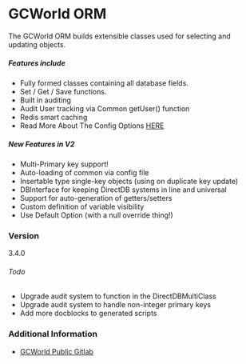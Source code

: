 # GCWorld ORM

The GCWorld ORM builds extensible classes used for selecting and updating objects.

##### Features include

  - Fully formed classes containing all database fields.
  - Set / Get / Save functions.
  - Built in auditing
  - Audit User tracking via Common getUser() function
  - Redis smart caching
  - Read More About The Config Options [HERE](docs/Config.md)


##### New Features in V2

 - Multi-Primary key support!
 - Auto-loading of common via config file
 - Insertable type single-key objects (using on duplicate key update)
 - DBInterface for keeping DirectDB systems in line and universal
 - Support for auto-generation of getters/setters
 - Custom definition of variable visibility
 - Use Default Option (with a null override thing!)


### Version
3.4.0


###### Todo
- Upgrade audit system to function in the DirectDBMultiClass
- Upgrade audit system to handle non-integer primary keys
- Add more docblocks to generated scripts


### Additional Information

* [GCWorld Public Gitlab](https://gitlab.konghack.com/groups/GCWorld)
